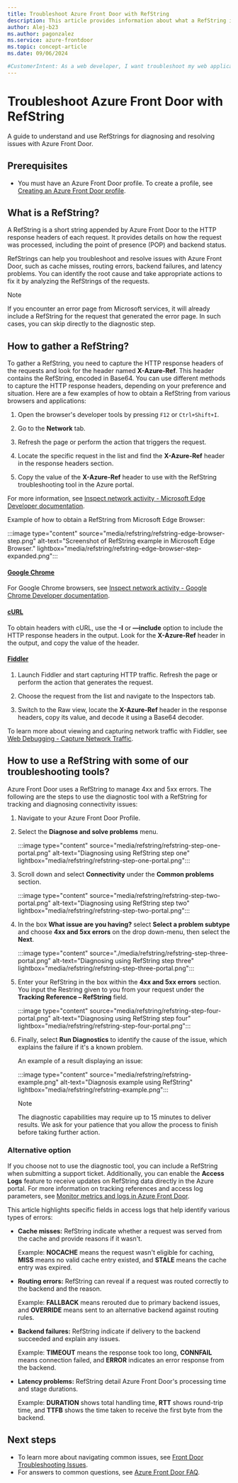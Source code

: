 ```yaml
---
title: Troubleshoot Azure Front Door with RefString 
description: This article provides information about what a RefString is and how to gather them 
author: Alej-b23 
ms.author: pagonzalez 
ms.service: azure-frontdoor 
ms.topic: concept-article 
ms.date: 09/06/2024

#CustomerIntent: As a web developer, I want troubleshoot my web application using a RefString.
---
```


# Troubleshoot Azure Front Door with RefString

A guide to understand and use RefStrings for diagnosing and resolving issues with Azure Front Door.


## Prerequisites

* You must have an Azure Front Door profile. To create a profile, see [Creating an Azure Front Door profile](create-front-door-portal.md).


## What is a RefString?

A RefString is a short string appended by Azure Front Door to the HTTP response headers of each request. It provides details on how the request was processed, including the point of presence (POP) and backend status.

RefStrings can help you troubleshoot and resolve issues with Azure Front Door, such as cache misses, routing errors, backend failures, and latency problems. You can identify the root cause and take appropriate actions to fix it by analyzing the RefStrings of the requests.

> [!NOTE] 
> If you encounter an error page from Microsoft services, it will already include a RefString for the request that generated the error page. In such cases, you can skip directly to the diagnostic step. 

## How to gather a RefString?

To gather a RefString, you need to capture the HTTP response headers of the requests and look for the header named **X-Azure-Ref**. This header contains the RefString, encoded in Base64. You can use different methods to capture the HTTP response headers, depending on your preference and situation. Here are a few examples of how to obtain a RefString from various browsers and applications:

1. Open the browser's developer tools by pressing `F12` or `Ctrl+Shift+I`.

1. Go to the **Network** tab.

1. Refresh the page or perform the action that triggers the request.

1. Locate the specific request in the list and find the **X-Azure-Ref** header in the response headers section.

1. Copy the value of the **X-Azure-Ref** header to use with the RefString troubleshooting tool in the Azure portal.

For more information, see [Inspect network activity - Microsoft Edge Developer documentation](/microsoft-edge/devtools-guide-chromium/network/).

Example of how to obtain a RefString from Microsoft Edge Browser:

:::image type="content" source="media/refstring/refstring-edge-browser-step.png" alt-text="Screenshot of RefString example in Microsoft Edge Browser." lightbox="media/refstring/refstring-edge-browser-step-expanded.png":::

#### [Google Chrome](#tab/chrome)

For Google Chrome browsers, see [Inspect network activity - Google Chrome Developer documentation](https://developer.chrome.com/docs/devtools/network).

#### [cURL](#tab/curl)

To obtain headers with cURL, use the **-I** or **—include** option to include the HTTP response headers in the output. Look for the **X-Azure-Ref** header in the output, and copy the value of the header.

#### [Fiddler](#tab/fiddler)

1. Launch Fiddler and start capturing HTTP traffic. Refresh the page or perform the action that generates the request.

1. Choose the request from the list and navigate to the Inspectors tab.

1. Switch to the Raw view, locate the **X-Azure-Ref** header in the response headers, copy its value, and decode it using a Base64 decoder.

To learn more about viewing and capturing network traffic with Fiddler, see [Web Debugging - Capture Network Traffic](https://www.telerik.com/fiddler/usecases/web-debugging). 

## How to use a RefString with some of our troubleshooting tools?
Azure Front Door uses a RefString to manage 4xx and 5xx errors. The following are the steps to use the diagnostic tool with a RefString for tracking and diagnosing connectivity issues:

1.	Navigate to your Azure Front Door Profile.

1.	Select the **Diagnose and solve problems** menu.
 
    :::image type="content" source="media/refstring/refstring-step-one-portal.png" alt-text="Diagnosing using RefString step one" lightbox="media/refstring/refstring-step-one-portal.png":::

1.	Scroll down and select **Connectivity** under the **Common problems** section.

    :::image type="content" source="media/refstring/refstring-step-two-portal.png" alt-text="Diagnosing using RefString step two" lightbox="media/refstring/refstring-step-two-portal.png":::

1.	In the box **What issue are you having?** select **Select a problem subtype** and choose **4xx and 5xx errors** on the drop down-menu, then select the **Next**.

    :::image type="content" source="./media/refstring/refstring-step-three-portal.png" alt-text="Diagnosing using RefString step three" lightbox="media/refstring/refstring-step-three-portal.png":::
 
1.	Enter your RefString in the box within the **4xx and 5xx errors** section. You input the Restring given to you from your request under the **Tracking Reference – RefString** field.

    :::image type="content" source="media/refstring/refstring-step-four-portal.png" alt-text="Diagnosing using RefString step four" lightbox="media/refstring/refstring-step-four-portal.png":::

1. Finally, select **Run Diagnostics** to identify the cause of the issue, which explains the failure if it's a known problem.

    An example of a result displaying an issue: 

    :::image type="content" source="media/refstring/refstring-example.png" alt-text="Diagnosis example using RefString" lightbox="media/refstring/refstring-example.png":::

    > [!NOTE] 
    > The diagnostic capabilities may require up to 15 minutes to deliver results. We ask for your patience that you allow the process to finish before taking further action.

### Alternative option

If you choose not to use the diagnostic tool, you can include a RefString when submitting a support ticket. Additionally, you can enable the **Access Logs** feature to receive updates on RefString data directly in the Azure portal. For more information on tracking references and access log parameters, see [Monitor metrics and logs in Azure Front Door](front-door-diagnostics.md#access-log). 

This article highlights specific fields in access logs that help identify various types of errors:

* **Cache misses:** RefString indicate whether a request was served from the cache and provide reasons if it wasn't.

    Example: **NOCACHE** means the request wasn't eligible for caching, **MISS** means no valid cache entry existed, and **STALE** means the cache entry was expired.

* **Routing errors:** RefString can reveal if a request was routed correctly to the backend and the reason.
        
    Example: **FALLBACK** means rerouted due to primary backend issues, and **OVERRIDE** means sent to an alternative backend against routing rules.

* **Backend failures:** RefString indicate if delivery to the backend succeeded and explain any issues.
    
    Example: **TIMEOUT** means the response took too long, **CONNFAIL** means connection failed, and **ERROR** indicates an error response from the backend.

* **Latency problems:** RefString detail Azure Front Door's processing time and stage durations.

    Example: **DURATION** shows total handling time, **RTT** shows round-trip time, and **TTFB** shows the time taken to receive the first byte from the backend.

## Next steps

* To learn more about navigating common issues, see [Front Door Troubleshooting Issues](troubleshoot-issues.md). 
* For answers to common questions, see [Azure Front Door FAQ](front-door-faq.yml).